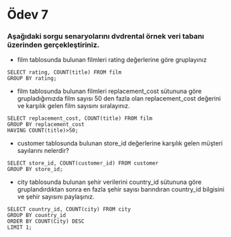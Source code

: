 # Ödev 7 
### Aşağıdaki sorgu senaryolarını dvdrental örnek veri tabanı üzerinden gerçekleştiriniz.

- film tablosunda bulunan filmleri rating değerlerine göre gruplayınız
```
SELECT rating, COUNT(title) FROM film
GROUP BY rating;
```
- film tablosunda bulunan filmleri replacement_cost sütununa göre grupladığımızda film sayısı 50 den fazla olan replacement_cost değerini ve karşılık gelen film sayısını sıralayınız.
```
SELECT replacement_cost, COUNT(title) FROM film
GROUP BY replacement_cost
HAVING COUNT(title)>50;
```
- customer tablosunda bulunan store_id değerlerine karşılık gelen müşteri sayılarını nelerdir? 
```
SELECT store_id, COUNT(customer_id) FROM customer
GROUP BY store_id;
```

- city tablosunda bulunan şehir verilerini country_id sütununa göre gruplandırdıktan sonra en fazla şehir sayısı barındıran country_id bilgisini ve şehir sayısını paylaşınız.

```
SELECT country_id, COUNT(city) FROM city
GROUP BY country_id
ORDER BY COUNT(City) DESC
LIMIT 1;
```